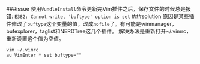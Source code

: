 ###issue
使用`VundleInstall`命令更新完Vim插件之后，保存文件的时候总是报错:
`E382: Cannot write, 'buftype' option is set`
###solution
原因是某些插件修改了`buftype`这个变量的值，改成`nofile`了。有可能是winmanager，bufexplorer，taglist和NERDTree这几个插件。
解决办法是重新打开~/.vimrc，重新设置这个值为空值。
```
vim ~/.vimrc
au VimEnter * set buftype=""
```
